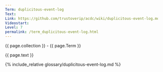 ```yaml
---
Term: duplicitous-event-log
Text: 
Link: https://github.com/trustoverip/acdc/wiki/duplicitous-event-log.md
Videostart: 
Level: 7
permalink: /term_duplicitous-event-log.html
---
```


{{ page.collection }} - {{ page.Term }}

   {{ page.text }}

{% include_relative glossary/duplicitous-event-log.md %}
